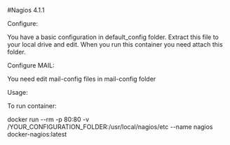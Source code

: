 #Nagios 4.1.1
 
 
 Configure:
 
 You have a basic configuration in default_config folder. Extract this file to your local drive and edit.
 When you run this container you need attach this folder.
 
 
 Configure MAIL:
 
 You need edit mail-config files in mail-config folder
 
 
 Usage:
 
 To run container:
 
 docker run --rm -p 80:80 -v /YOUR_CONFIGURATION_FOLDER:/usr/local/nagios/etc --name nagios docker-nagios:latest
 
 
 
